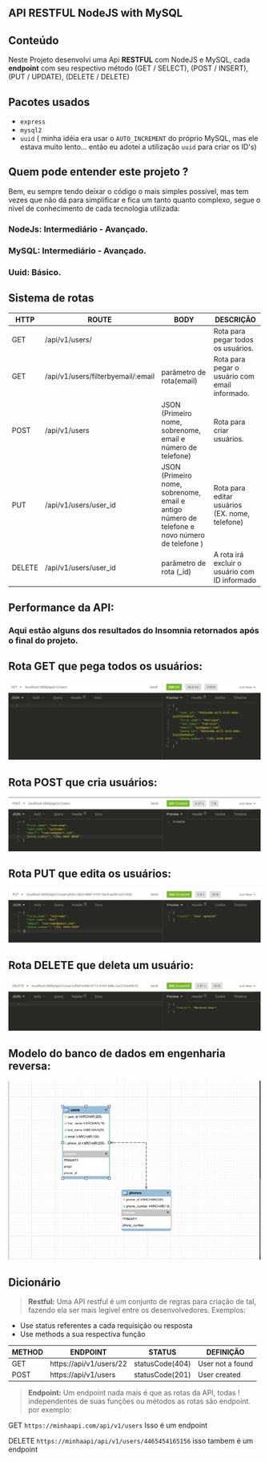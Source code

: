 ## API RESTFUL NodeJS with MySQL
 
## Conteúdo
 
Neste Projeto desenvolvi uma Api **RESTFUL** com NodeJS e MySQL, cada **endpoint** com seu respectivo método (GET / SELECT), (POST / INSERT), (PUT / UPDATE), (DELETE / DELETE)
 
## Pacotes usados
 
* `express`
* `mysql2`
* `uuid` ( minha idéia era usar o `AUTO_INCREMENT` do próprio MySQL, mas ele estava muito lento... então eu adotei a utilização `uuid` para criar os ID's)
 
## Quem pode entender este projeto ?
 
Bem, eu sempre tendo deixar o código o mais simples possível, mas tem vezes que não dá para simplificar e fica um tanto quanto complexo, segue o nìvel de conhecimento de cada tecnologia utilizada:
 
### NodeJs: **Intermediário - Avançado.**
### MySQL: **Intermediário - Avançado.**
### Uuid: **Básico.**


## Sistema de rotas
 
HTTP | ROUTE | BODY | DESCRIÇÃO |
| --- | ------ | ------ |  ------ |
| GET | /api/v1/users/ |  | Rota para pegar todos os usuários.
| GET | /api/v1/users/filterbyemail/:email | parâmetro de rota(email) | Rota para pegar o usuário com email informado.
| POST | /api/v1/users | JSON (Primeiro nome, sobrenome, email e número de telefone) | Rota para criar usuários.
| PUT | /api/v1/users/user_id | JSON (Primeiro nome, sobrenome, email e antigo número de telefone e novo número de telefone ) | Rota para editar usuários (EX. nome, telefone)
| DELETE | /api/v1/users/user_id | parâmetro de rota (_id) | A rota irá excluir o usuário com ID informado
 
 
## Performance da API:
 
### Aqui estão alguns dos resultados do **Insomnia** retornados após o final do projeto.
 
 
## Rota GET que pega todos os usuários:
![Todos os usuários](./photos/get.png)
 
## Rota POST que cria usuários:
![Cria os usuários](./photos/post.png)
 
## Rota PUT que edita os usuários:
![Edita os usuários](./photos/update.png)
 
## Rota DELETE que deleta um usuário:
![Deleta um usuário](./photos/delete.png)
 
 
## Modelo do banco de dados em engenharia reversa:
 
![Banco de dados](./photos/reverse-enginer.png)
 
 
## Dicionário
 
> **Restful:** Uma API restful é um conjunto de regras para criação de tal, fazendo ela ser mais legível entre os desenvolvedores.
Exemplos:
 
* Use status referentes a cada requisição ou resposta
* Use methods a sua respectiva função
 
 
METHOD | ENDPOINT | STATUS | DEFINIÇÃO |
| --- | ------ | ------ |  ------ |
| GET | https://api/v1/users/22 | statusCode(404) | User not a found |
| POST| https://api/v1/users | statusCode(201) | User created |
 
> **Endpoint:** Um endpoint nada mais é que as rotas da API, todas ! independentes de suas funções ou métodos as rotas são endpoint. por exemplo:
 
GET `https://minhaapi.com/api/v1/users` Isso é um endpoint
 
DELETE `https://minhaapi/api/v1/users/4465454165156` isso tambem é um endpoint

